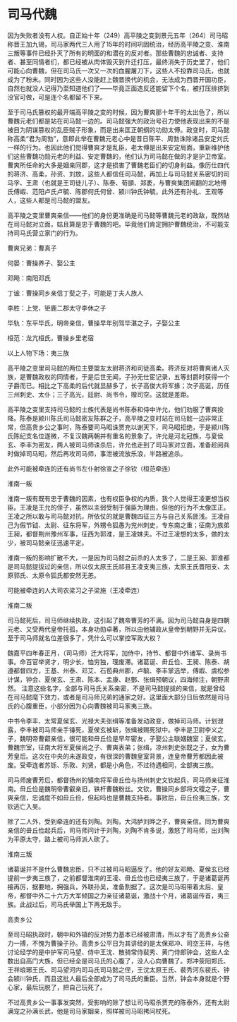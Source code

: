 # 司马代魏

因为失败者没有人权。自正始十年（249）高平陵之变到景元五年（264）司马昭称晋王加九锡，司马家两代三人用了15年的时间巩固统治，经历高平陵之变、淮南三叛等事件已经扑灭了所有的明面的和潜在的反对者。那些曹魏的忠诚者、支持者、甚至同情者们，都已经被从肉体毁灭到升迁打压，最终消失于历史里了，他们可能心向曹魏，但在司马氏一次又一次的血腥屠刀下，这些人不投靠司马氏，也就成为了粉末。同时因为这些人没能赶上魏晋换代的机会，无法成为西晋开国功臣，自然也就没人记得乃至知道他们了——毕竟正面造反还能留下个名，被打压排挤到没官可做，可是连个名都留不下来。

至于司马氏篡权的最开端高平陵之变的时候，因为曹爽那十年干的太出色了，所以曹魏元老们都是站在司马懿一边的。司马懿强大的政治号召力使他表现出来的不是被目为阴谋篡权的乱臣贼子形象，而是出来匡正朝纲的功勋太傅。政变时，司马懿称高柔“君为周勃”，意即此举在曹魏元老心中是昔日陈平、周勃诛除诸吕安定刘氏一样的行为。也因此他们觉得曹爽才是乱臣，老太傅是出来安定局面，重新维护他们这些曹魏功勋元老的利益、安定曹魏的，他们认为司马懿在做的才是护卫帝室。曹爽所任命的大多是姻亲同郡，这才是损害了曹魏老臣们的切身利益。像历仕四代的蒋济、高柔，孙资、刘放，这些人都信任司马懿，再加上与司马懿关系密切的司马孚、王肃（也就是王司徒儿子）、陈泰、荀顗、郑袤，与曹爽集团闹翻的北地傅氏傅嘏、范阳卢氏卢毓、陈郡何氏何曾、颍川钟氏钟毓，此外还有孙礼、王观等人，这些人都是司马懿的盟友。

高平陵之变里曹爽亲信——他们的身份更准确是司马懿等曹魏元老的政敌，既然站在司马懿对立面，姑且算是忠于曹魏的吧。毕竟他们肯定拥护曹魏统治，不可能支持司马氏营立家门的行为。

曹爽兄弟：曹真子

何晏：曹操养子、娶公主

邓飏：南阳邓氏

丁谧：曹操同乡亲信丁斐之子，可能是丁夫人族人

李胜：上党、钜鹿二郡太守李休之子

毕轨：东平毕氏，明帝亲信，曹操早年别驾毕湛之子，子娶公主

桓范：龙亢桓氏，曹操乡里老宿

以上人物下场：夷三族

高平陵之变里司马懿的两位主要盟友太尉蒋济和司徒高柔。蒋济反对将曹爽诸人灭族，是曹魏政权的同情者，于是后世无闻，子孙无仕宦记录，五等封爵时获得一个子爵而已。相比之下高柔的后代就显赫多了，长子高俊大将军掾；次子高诞，历任三州刺史、太仆；三子高光，廷尉、尚书令，赠司空。这就是差距。

高平陵之变里支持司马懿的士族代表是尚书陈泰和侍中许允，他们劝服了曹爽投降。陈泰是颍川陈氏司马懿密友陈群之子，高平陵之变时站在司马懿一边非常正常，但高贵乡公之事时，陈泰要司马昭诛贾充以谢天下，司马昭拒绝，于是颍川陈氏陈纪支名位遂微，不复汉魏两朝并有重名的景象了。许允是河北冠族，与夏侯玄、李丰为密友，两人被司马师诛杀后，许允也走到了司马家对立面，准备趁阅兵时做掉司马昭，然后再攻司马师，事泄被流放乐浪，半路被追杀。

此外可能被牵连的还有尚书左仆射徐宣之子徐钦（桓范牵连）

淮南一叛

淮南一叛有既有忠于曹魏的因素，也有权臣争权的内质，我个人觉得王凌更想当权臣。王凌是王允的侄子，虽然以主弱受制于强臣为理由，但他的行为不太像匡正。王凌之所以敢与司马懿对抗，所依仗的就是曹魏四征三方与自己关系匪浅。王凌自己为假节钺、太尉、征东将军，外甥令狐愚为兖州刺史，专东南之重；征南为族弟王昶，都督荆州豫州军事，征西为郭淮，是王凌妹夫。不过王凌想的太多，做的太少，被司马懿亲征迅速平定。

淮南一叛的影响扩散不大，一是因为司马懿之前杀的人太多了，二是王昶、郭淮都是司马懿提拔过的亲信，所以仅太原王氏祁县王凌支夷三族，太原王氏晋阳支、太原郭氏、太原令狐氏都安然无恙。

可能被牵连的人大司农梁习之子梁施（王凌牵连）

淮南二叛

司马懿死后，司马师继续执政，这引起了魏帝曹芳的不满。因为司马懿自身是四朝元老、又受两代皇帝托孤，本身功勋卓著，所以由他辅政从皇帝到朝野并无异议。至于司马师就名位差很多了，凭什么可以掌控军政大权？

魏嘉平四年春正月，（司马师）迁大将军，加侍中，持节、都督中外诸军、录尚书事。命百官举贤才，明少长，恤穷独，理废滞。诸葛诞、毌丘俭、王昶、陈泰、胡遵都督四方，王基、州泰、邓艾、石苞典州郡，卢毓、李丰掌选举，傅嘏、虞松参计谋，钟会、夏侯玄、王肃、陈本、孟康、赵酆、张缉预朝议，四海倾注，朝野肃然。
注意这些名字，全部与司马氏关系亲密，不是司马懿提拔的亲信，就是曾经在司马懿麾下效力，或者是司马师兄弟的通家之好。这里面大部分日后依然是司马氏的心腹重臣，小部分因为心向曹魏被司马家夷三族。

中书令李丰、太常夏侯玄、光禄大夫张缉等准备发动政变，做掉司马师。计划泄露，李丰被司马师亲手锤死，夏侯玄被斩，张缉被赐死狱中。李丰是卫尉李义之子，魏明帝曹叡亲信，很可能和毌丘俭是早年密友，子娶公主联姻魏室；夏侯玄，曹魏宗室，征南大将军夏侯尚之子、曹爽表弟；张缉，凉州刺史张既之子，女为曹芳皇后。这次在中央的未遂政变，有很深的曹魏皇室背景，连皇帝曹芳都因此被废。受牵连者苏铄、乐敦、刘贤，都是小角色，不过待遇相同，全部夷三族。

司马师废曹芳后，都督扬州的镇南将军毌丘俭与扬州刺史文钦起兵，司马师亲征淮南。毌丘俭是魏明帝曹叡亲旧，铁杆曹魏粉丝。文钦，曹操同乡部将文稷之子，曹爽亲信，忠诚度不如毌丘俭，但起吗也是曹魏支持者。事败后，毌丘俭夷三族，文钦逃亡入吴。

除了二人外，受到牵连的还有刘陶。刘陶，大鸿胪刘晔之子，曹爽亲信。同为曹爽亲信的毌丘俭起兵后，司马师问计于刘陶，刘陶不肯多说，激怒了司马师，出刘陶为平原太守，路上被司马师派人砍了。

淮南三叛

诸葛诞并不是什么曹魏忠臣，只不过被司马昭逼反了。他的好友邓飏、夏侯玄已经提前一步夷三族了，之前都督淮南的王凌、毌丘俭也已经夷三族了，于是诸葛诞再接再厉，据要地，拥强兵，外联孙吴，准备割据了。这次是司马昭带着太后、皇帝，都督中外二十六万大军倾国之力亲征诸葛诞，激战十个月，诸葛诞传首，夷三族。此战过后，司马氏举国上下再无敌手。

高贵乡公

至司马昭执政时，朝中和外镇的反对势力基本已经被肃清，所以才有了高贵乡公奋力一搏，不愧为曹操子孙。高贵乡公平日为其讲经的是太保郑冲、司空王祥，与他讨论经学的是中护军司马望、侍中王沈、散骑常侍裴秀、黄门侍郎钟会，这些人全数出自高门大族，但已经全是司马氏的心腹了，没人心向曹魏了。郑冲荥阳郑氏、王祥琅琊王氏、司马望河内司马氏司马懿之侄，王沈太原王氏、裴秀河东裴氏、钟会颍川钟氏，而且这批人最后全部成为了司马氏的重臣。当然，钟会本身就是个野心家，最后玩脱了，把自己玩死了。

不过高贵乡公一事事发突然，受影响的除了想让司马昭杀贾充的陈泰外，还有太尉满宠之孙满长武，他是司马家姻亲，照样被司马昭拷问杖死。
